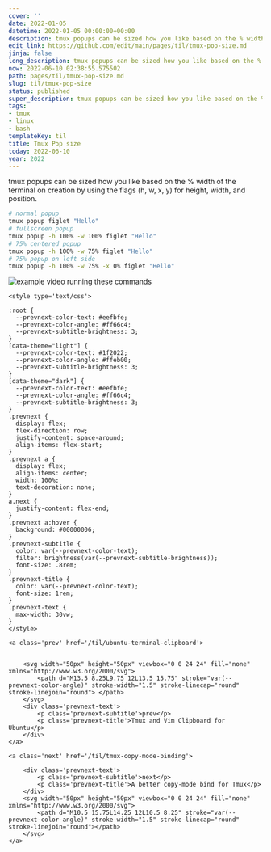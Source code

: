 ```yaml
---
cover: ''
date: 2022-01-05
datetime: 2022-01-05 00:00:00+00:00
description: tmux popups can be sized how you like based on the % width of the
edit_link: https://github.com/edit/main/pages/til/tmux-pop-size.md
jinja: false
long_description: tmux popups can be sized how you like based on the % width of the
now: 2022-06-10 02:38:55.575502
path: pages/til/tmux-pop-size.md
slug: til/tmux-pop-size
status: published
super_description: tmux popups can be sized how you like based on the % width of the
tags:
- tmux
- linux
- bash
templateKey: til
title: Tmux Pop size
today: 2022-06-10
year: 2022
---
```


tmux popups can be sized how you like based on the % width of the
terminal on creation by using the flags (h, w, x, y) for height, width,
and position.

``` bash
# normal popup
tmux popup figlet "Hello"
# fullscreen popup
tmux popup -h 100% -w 100% figlet "Hello"
# 75% centered popup
tmux popup -h 100% -w 75% figlet "Hello"
# 75% popup on left side
tmux popup -h 100% -w 75% -x 0% figlet "Hello"
```

![example video running these commands](https://images.waylonwalker.com/tmux-popup-position.gif)
<div class='prevnext'>

    <style type='text/css'>

    :root {
      --prevnext-color-text: #eefbfe;
      --prevnext-color-angle: #ff66c4;
      --prevnext-subtitle-brightness: 3;
    }
    [data-theme="light"] {
      --prevnext-color-text: #1f2022;
      --prevnext-color-angle: #ffeb00;
      --prevnext-subtitle-brightness: 3;
    }
    [data-theme="dark"] {
      --prevnext-color-text: #eefbfe;
      --prevnext-color-angle: #ff66c4;
      --prevnext-subtitle-brightness: 3;
    }
    .prevnext {
      display: flex;
      flex-direction: row;
      justify-content: space-around;
      align-items: flex-start;
    }
    .prevnext a {
      display: flex;
      align-items: center;
      width: 100%;
      text-decoration: none;
    }
    a.next {
      justify-content: flex-end;
    }
    .prevnext a:hover {
      background: #00000006;
    }
    .prevnext-subtitle {
      color: var(--prevnext-color-text);
      filter: brightness(var(--prevnext-subtitle-brightness));
      font-size: .8rem;
    }
    .prevnext-title {
      color: var(--prevnext-color-text);
      font-size: 1rem;
    }
    .prevnext-text {
      max-width: 30vw;
    }
    </style>
    
    <a class='prev' href='/til/ubuntu-terminal-clipboard'>
    

        <svg width="50px" height="50px" viewbox="0 0 24 24" fill="none" xmlns="http://www.w3.org/2000/svg">
            <path d="M13.5 8.25L9.75 12L13.5 15.75" stroke="var(--prevnext-color-angle)" stroke-width="1.5" stroke-linecap="round" stroke-linejoin="round"> </path>
        </svg>
        <div class='prevnext-text'>
            <p class='prevnext-subtitle'>prev</p>
            <p class='prevnext-title'>Tmux and Vim Clipboard for Ubuntu</p>
        </div>
    </a>
    
    <a class='next' href='/til/tmux-copy-mode-binding'>
    
        <div class='prevnext-text'>
            <p class='prevnext-subtitle'>next</p>
            <p class='prevnext-title'>A better copy-mode bind for Tmux</p>
        </div>
        <svg width="50px" height="50px" viewbox="0 0 24 24" fill="none" xmlns="http://www.w3.org/2000/svg">
            <path d="M10.5 15.75L14.25 12L10.5 8.25" stroke="var(--prevnext-color-angle)" stroke-width="1.5" stroke-linecap="round" stroke-linejoin="round"></path>
        </svg>
    </a>
  </div>